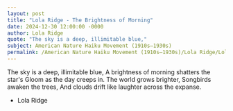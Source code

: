```yaml
---
layout: post
title: "Lola Ridge - The Brightness of Morning"
date: 2024-12-30 12:00:00 -0000
author: Lola Ridge
quote: "The sky is a deep, illimitable blue,"
subject: American Nature Haiku Movement (1910s–1930s)
permalink: /American Nature Haiku Movement (1910s–1930s)/Lola Ridge/Lola Ridge - The Brightness of Morning
---
```


The sky is a deep, illimitable blue,
A brightness of morning shatters the star's
Gloom as the day creeps in.
The world grows brighter,
Songbirds awaken the trees,
And clouds drift like laughter across the expanse.

- Lola Ridge
